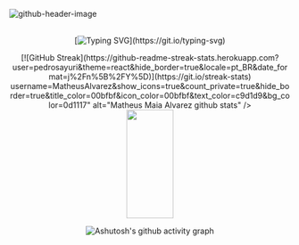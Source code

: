 ![github-header-image](https://github.com/pedrosayuri/pedrosayuri/assets/56764512/47c2e792-4c83-4427-85e3-f8e6a8736e76)
<br>
<br>

<div align="center">

[![Typing SVG](https://readme-typing-svg.herokuapp.com?font=Fira+Code&weight=900&size=35&pause=1000&random=false&width=650&height=100&lines=---------+Ol%C3%A1+Mundo!+---------;Sou+Yuri+Pedrosa+de+Oliveira;%F0%9F%92%BB+Desenvolvedor+Full-Stack+%E2%80%8B%F0%9F%93%B1%E2%80%8B;Especializado+em+Web+e+Mobile.)](https://git.io/typing-svg)

</div>

<div align="center">  


</div>

<div align="center">  
  [![GitHub Streak](https://github-readme-streak-stats.herokuapp.com?user=pedrosayuri&theme=react&hide_border=true&locale=pt_BR&date_format=j%2Fn%5B%2FY%5D)](https://git.io/streak-stats)
username=MatheusAlvarez&show_icons=true&count_private=true&hide_border=true&title_color=00bfbf&icon_color=00bfbf&text_color=c9d1d9&bg_color=0d1117" alt="Matheus Maia Alvarez github stats" /> 
  <img width="41%" height="195px" src="https://github-readme-stats.vercel.app/api/top-langs/?username=pedrosayuri&layout=compact&hide_border=true&title_color=00bfbf&text_color=00bfbf&bg_color=0d1117" />
</div>
   
<div align="center" >
   
![Ashutosh's github activity graph](https://ssr-contributions-svg.vercel.app/_/pedrosayuri?chart=3dbar&gap=0.6&scale=2&flatten=2&animation=wave&animation_duration=1&animation_delay=0.05&animation_amplitude=20&animation_frequency=0.5&animation_wave_center=10_0&format=svg&weeks=30&theme=blue) 

</div>

